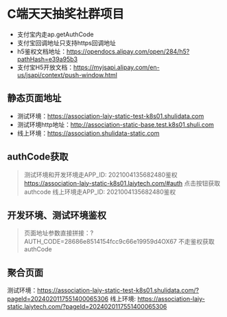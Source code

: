 # C端天天抽奖社群项目

- 支付宝内走ap.getAuthCode
- 支付宝回调地址只支持https回调地址
- h5鉴权文档地址：https://opendocs.alipay.com/open/284/h5?pathHash=e39a95b3
- 支付宝H5开放文档：https://myjsapi.alipay.com/en-us/jsapi/context/push-window.html

## 静态页面地址

- 测试环境：https://association-laiy-static-test-k8s01.shulidata.com
- 测试环境http地址：http://association-static-base.test.k8s01.shuli.com
- 线上环境：https://association.shulidata-static.com

## authCode获取

> 测试环境和开发环境走APP_ID: 2021004135682480鉴权 https://association-laiy-static-k8s01.laiytech.com/#auth 点击按钮获取authcode
> 线上环境走APP_ID: 2021004135682480鉴权

## 开发环境、测试环境鉴权

> 页面地址参数直接拼接：?AUTH_CODE=28686e8514154fcc9c66e19959d4OX67 不走鉴权获取authCode

## 聚合页面

测试环境：https://association-laiy-static-test-k8s01.shulidata.com/?pageId=2024020117551400065306
线上环境: https://association-laiy-static.laiytech.com/?pageId=2024020117551400065306
